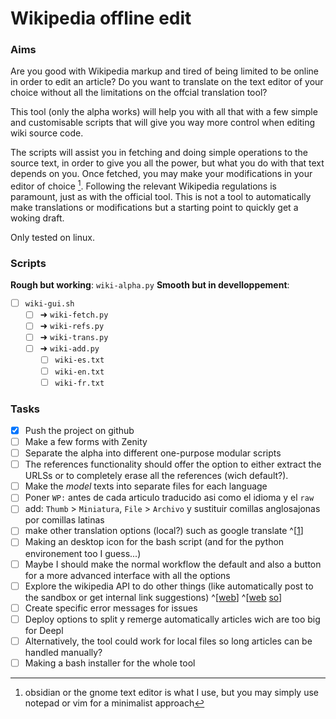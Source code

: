 # Wikipedia offline edit

### Aims

Are you good with  Wikipedia markup and tired of being limited to be online in order to edit an article? Do you want to translate on the text editor of your choice without all the limitations on the offcial translation tool?

This tool (only the alpha works) will help you with all that with a few simple and customisable scripts that will give you way more control when editing wiki source code.

The scripts will assist you in fetching and doing simple operations to the source text, in order to give you all the power, but what you do with that text depends on you. Once fetched, you may make your modifications in your editor of choice [^1]. Following the relevant Wikipedia regulations is paramount, just as with the official tool. This is not a tool to automatically make translations or modifications but a starting point to quickly get a woking draft.

Only tested on linux.

### Scripts

**Rough but working**: `wiki-alpha.py`
**Smooth but in develloppement**: 
- [ ] `wiki-gui.sh`
	- [ ] ➜ `wiki-fetch.py`
	- [ ] ➜ `wiki-refs.py`
	- [ ] ➜ `wiki-trans.py`
	- [ ] ➜ `wiki-add.py`
		- [ ] `wiki-es.txt`
 		- [ ] `wiki-en.txt`
 		- [ ] `wiki-fr.txt`

### Tasks

- [X] Push the project on github
- [ ] Make a few forms with Zenity
- [ ] Separate the alpha into different one-purpose modular scripts
- [ ] The references functionality should offer the option to either extract the URLSs or to completely erase all the references (wich default?).
- [ ] Make the _model_ texts into separate files for each language
- [ ] Poner `WP:` antes de cada articulo traducido asi como el idioma y el `raw`
- [ ] add: `Thumb` > `Miniatura`, `File` > `Archivo` y sustituir comillas anglosajonas por comillas latinas
- [ ] make other translation options (local?) such as google translate ^[[1](https://ostechnix.com/use-google-translate-commandline-linux/)]
- [ ] Making an desktop icon for the bash script (and for the python environement too I guess...)
- [ ] Maybe I should make the normal workflow the default and also a button for a more advanced interface with all the options
- [ ]  Explore the wikipedia API to do other things (like automatically post to the sandbox or get internal link suggestions) ^[[web](https://api.wikimedia.org/wiki/Searching_for_Wikipedia_articles_using_Python)] ^[[web](https://www.mediawiki.org/wiki/API:Main_page) [so](https://stackoverflow.com/questions/627594/is-there-a-wikipedia-api/627606#627606)]
- [ ] Create specific error messages for issues
- [ ] Deploy options to split y remerge automatically articles wich are too big for Deepl
- [ ] Alternatively, the tool could work for local files so long articles can be handled manually?
- [ ] Making a bash installer for the whole tool

[^1]:obsidian or the gnome text editor is what I use, but you may simply use notepad or vim for a minimalist approach
